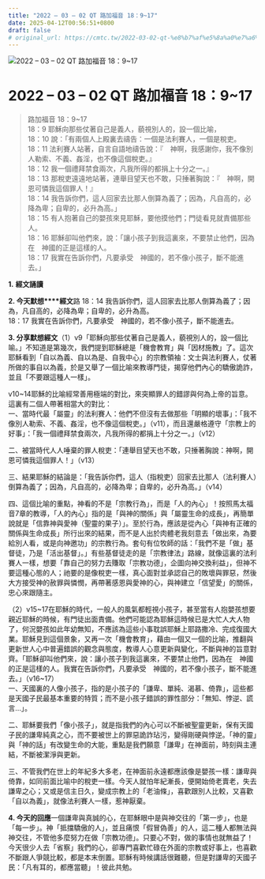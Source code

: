 ```yaml
---
title: "2022 – 03 – 02 QT 路加福音 18：9~17"
date: 2025-04-12T00:56:51+0800
draft: false
# original_url: https://cmtc.tw/2022-03-02-qt-%e8%b7%af%e5%8a%a0%e7%a6%8f%e9%9f%b3-18%ef%bc%9a917
---
```


![2022 – 03 – 02 QT 路加福音 18：9~17](/images/qt.jpg   "2022 – 03 – 02 QT 路加福音 18：9~17")

# 2022 – 03 – 02 QT 路加福音 18：9~17

> 路加福音 18：9~17  
> 18：9 耶穌向那些仗著自己是義人，藐視別人的，設一個比喻，  
> 18：10 說：「有兩個人上殿裏去禱告：一個是法利賽人，一個是稅吏。  
> 18：11 法利賽人站著，自言自語地禱告說：『　神啊，我感謝你，我不像別人勒索、不義、姦淫，也不像這個稅吏。』  
> 18：12 我一個禮拜禁食兩次，凡我所得的都捐上十分之一。』  
> 18：13 那稅吏遠遠地站著，連舉目望天也不敢，只捶著胸說：『　神啊，開恩可憐我這個罪人！』  
> 18：14 我告訴你們，這人回家去比那人倒算為義了；因為，凡自高的，必降為卑；自卑的，必升為高。」  
> 18：15 有人抱著自己的嬰孩來見耶穌，要他摸他們；門徒看見就責備那些人。  
> 18：16 耶穌卻叫他們來，說：「讓小孩子到我這裏來，不要禁止他們，因為在　神國的正是這樣的人。  
> 18：17 我實在告訴你們，凡要承受　神國的，若不像小孩子，斷不能進去。」

**1.** **經文誦讀**

**2. 今天默想****經文**路 18：14 我告訴你們，這人回家去比那人倒算為義了；因為，凡自高的，必降為卑；自卑的，必升為高。  
18：17 我實在告訴你們，凡要承受　神國的，若不像小孩子，斷不能進去。

**3. 分享默想經文**（1）v9「耶穌向那些仗著自己是義人，藐視別人的，設一個比喻。」不知道是第幾次，我們提到耶穌總是「機會教育」與「因材施教」了。這次耶穌看到「自以為義、自以為是、自我中心」的宗教領袖：文士與法利賽人，仗著所做的事自以為義，於是又舉了一個比喻來教導門徒，揭穿他們內心的驕傲詭詐，並且「不要跟這種人一樣」。

v10~14耶穌的比喻經常善用極端的對比，來突顯罪人的錯謬與何為上帝的旨意。這裏有二個人帶著相當大的對比：  
一、當時代最「屬靈」的法利賽人：他們不但沒有去做那些「明顯的壞事」：「我不像別人勒索、不義、姦淫，也不像這個稅吏。」（v11），而且還嚴格遵守「宗教上的好事」：「我一個禮拜禁食兩次，凡我所得的都捐上十分之一。」（v12）

二、被當時代人人唾棄的罪人稅吏：「連舉目望天也不敢，只捶著胸說：神啊，開恩可憐我這個罪人！」（v13）

三、結果耶穌的結論是：「我告訴你們，這人（指稅吏）回家去比那人（法利賽人）倒算為義了；因為，凡自高的，必降為卑；自卑的，必升為高。」（v14）

四、這個比喻的重點，神看的不是「宗教行為」，而是「人的內心」！按照馬太福音7章的教導，「人的內心」指的是「與神的關係」與「屬靈生命的成長」，再簡單說就是「信靠神與愛神（聖靈的果子）」。至於行為，應該是從內心「與神有正確的關係與生命成長」所行出來的結果，而不是人出於肉體老我刻意去「做出來，為要給別人看，或是向神邀功」的宗教行為。套句有位牧師的話：「我們不是「做」基督徒，乃是「活出基督」。」有些基督徒走的是「宗教律法」路線，就像這裏的法利賽人一樣，想要「靠自己的努力去賺取「宗教功德」，企圖向神交換利益」，但神不要這種心態的人；祂要的是像稅吏一樣，真心面對並承認自己的敗壞與罪惡，然後大方接受神的赦罪與憐憫，再帶著感恩與愛神的心，與神建立「信望愛」的關係，忠心來跟隨主。

（2）v15~17在耶穌的時代，一般人的風氣都輕視小孩子，甚至當有人抱嬰孩想要親近耶穌的時候，有門徒出面責備。他們可能認為耶穌這時候已是大忙人大人物了，何況嬰孩如此年幼無知，不應該為這些小事耽誤耶穌上耶路撒冷、完成復國大業。耶穌見到這個景象，又再一次「機會教育」，藉由一個又一個的比喻，推翻與更新世人心中普遍錯誤的觀念與態度，教導人心意更新與變化，不斷與神的旨意對齊。「耶穌卻叫他們來，說：讓小孩子到我這裏來，不要禁止他們，因為在　神國的正是這樣的人。我實在告訴你們，凡要承受　神國的，若不像小孩子，斷不能進去。」（v16~17）  
一、天國裏的人像小孩子，指的是小孩子的「謙卑、單純、渴慕、倚靠」，這些都是天國子民最基本重要的特質；而不是小孩子錯誤的罪性部分：「無知、悖逆、謊言…」。

二、耶穌要我們「像小孩子」，就是指我們的內心可以不斷被聖靈更新，保有天國子民的謙卑純真之心，而不要被世上的罪惡詭詐玷污，變得剛硬與悖逆。「神的靈」與「神的話」有改變生命的大能，重點是我們願意「謙卑」在神面前，時刻與主連結，不斷被潔淨與更新。

三、不管我們在世上的年紀多大多老，在神面前永遠都應該像是嬰孩一樣：謙卑與倚靠，如同前面比喻中的稅吏一樣。今天人就怕年紀漸長，便開始倚老賣老，失去謙卑之心；又或是信主日久，變成宗教上的「老油條」，喜歡跟別人比較，又喜歡「自以為義」，就像法利賽人一樣，惹神厭棄。

**4. 今天的回應**一個謙卑與真誠的心，在耶穌眼中是與神交往的「第一步」，也是「每一步」。神「抵擋驕傲的人」，並且痛恨「假冒偽善」的人，這二種人都無法與神交往，不管他多麼努力在做「宗教功德」。只要心不對，做的事情也就無益了！今天很少人去「省察」我們的心，卻專門喜歡忙碌在外面的宗教或好事上，也喜歡不斷跟人爭競比較，都是本末倒置。耶穌有時候講話很難聽，但是對謙卑的天國子民：「凡有耳的，都應當聽」！彼此共勉。